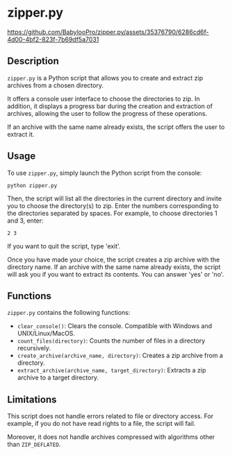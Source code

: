 zipper.py
=========


https://github.com/BabylooPro/zipper.py/assets/35376790/6286cd6f-4d00-4bf2-823f-7b69df5a7031


Description
-----------

`zipper.py` is a Python script that allows you to create and extract zip archives from a chosen directory.

It offers a console user interface to choose the directories to zip. In addition, it displays a progress bar during the creation and extraction of archives, allowing the user to follow the progress of these operations.

If an archive with the same name already exists, the script offers the user to extract it.

Usage
-----

To use `zipper.py`, simply launch the Python script from the console:

```
python zipper.py
```

Then, the script will list all the directories in the current directory and invite you to choose the directory(s) to zip. Enter the numbers corresponding to the directories separated by spaces. For example, to choose directories 1 and 3, enter:

```
2 3
```

If you want to quit the script, type 'exit'.

Once you have made your choice, the script creates a zip archive with the directory name. If an archive with the same name already exists, the script will ask you if you want to extract its contents. You can answer 'yes' or 'no'.

Functions
---------

`zipper.py` contains the following functions:

*   `clear_console()`: Clears the console. Compatible with Windows and UNIX/Linux/MacOS.
*   `count_files(directory)`: Counts the number of files in a directory recursively.
*   `create_archive(archive_name, directory)`: Creates a zip archive from a directory.
*   `extract_archive(archive_name, target_directory)`: Extracts a zip archive to a target directory.

Limitations
-----------

This script does not handle errors related to file or directory access. For example, if you do not have read rights to a file, the script will fail.

Moreover, it does not handle archives compressed with algorithms other than `ZIP_DEFLATED`.
